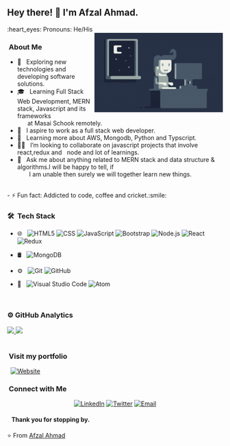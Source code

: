 <h2> Hey there! 👋 I'm Afzal Ahmad.</h2>
:heart_eyes: Pronouns: He/His <br>       <div><img align="right" alt="Github" src="https://raw.githubusercontent.com/AVS1508/AVS1508/master/assets/Night-Coding.gif" /></div>

<h3> &nbsp;About Me </h3>  

- 🤔  &nbsp; Exploring new technologies and developing software solutions.
- 🎓 &nbsp; Learning Full Stack Web Development, MERN stack, Javascript and its frameworks <br/>&nbsp;&nbsp;&nbsp;&nbsp;&nbsp; at Masai Schook remotely.
- 💼 &nbsp; I aspire to work as a full stack web developer.
- 🌱 &nbsp; Learning more about AWS, Mongodb, Python and Typscript.
- 👯‍♂️ &nbsp;&nbsp;I’m looking to collaborate on javascript projects that involve react,redux and &nbsp;&nbsp;node and lot of learnings.<br>
- 💬 &nbsp;&nbsp;Ask me about anything related to MERN stack and data structure & algorithms.I will be happy to tell, if <br/>&nbsp;&nbsp;&nbsp;&nbsp;&nbsp;&nbsp;&nbsp;I am unable then surely we will together learn new things.
<br/>
- ⚡ Fun fact: Addicted to code, coffee and cricket.:smile:

<h3> 🛠 &nbsp;Tech Stack</h3>

- 🌐 &nbsp;
  ![HTML5](https://img.shields.io/badge/-HTML5-333333?style=flat&logo=HTML5)
  ![CSS](https://img.shields.io/badge/-CSS-333333?style=flat&logo=CSS3&logoColor=1572B6)
  ![JavaScript](https://img.shields.io/badge/-JavaScript-333333?style=flat&logo=javascript)
  ![Bootstrap](https://img.shields.io/badge/-Bootstrap-333333?style=flat&logo=bootstrap&logoColor=563D7C)
  ![Node.js](https://img.shields.io/badge/-Node.js-333333?style=flat&logo=node.js)
  ![React](https://img.shields.io/badge/-React-333333?style=flat&logo=react)
  ![Redux](https://img.shields.io/badge/-Redux-236799?style=flat&logo=redux)

- 🛢 &nbsp;
  ![MongoDB](https://img.shields.io/badge/-MongoDB-333333?style=flat&logo=mongodb)
  
- ⚙️ &nbsp;
  ![Git](https://img.shields.io/badge/-Git-333333?style=flat&logo=git)
  ![GitHub](https://img.shields.io/badge/-GitHub-333333?style=flat&logo=github)
- 🔧 &nbsp;
  ![Visual Studio Code](https://img.shields.io/badge/-Visual%20Studio%20Code-333333?style=flat&logo=visual-studio-code&logoColor=007ACC)
  ![Atom](https://img.shields.io/badge/-Atom-333333?style=flat&logocolor=&logo=atom)
<br/>
 <div>
<h3>⚙️ GitHub Analytics</h3>
<a href="https://github.com/Afzal95">
  <img height="180em" src="https://github-readme-stats.vercel.app/api?username=Afzal95&theme=buefy&show_icons=true" />
  <img height="180em" src="https://github-readme-stats.vercel.app/api/top-langs/?username=Afzal95&theme=buefy&layout=compact" />
</a>
 </div>
<br/>
<h3>&nbsp;Visit my portfolio </h3>
&nbsp;&nbsp;<a href="https://afzal95.github.io/portfolio/"><img alt="Website" src="https://img.shields.io/badge/Website-portfolio-blue?style=flat-square&logo=google-chrome"></a><br/>

<h3>&nbsp;Connect with Me </h3>
<p align="center">
<a href="https://www.linkedin.com/in/afzalkh95/" target="_blank"><img alt="LinkedIn" src="https://img.shields.io/badge/LinkedIn-Afzal%20Ahmad-blue?style=flat-square&logo=linkedin"></a>
<a href="https://twitter.com/afzalkh_95" target="_blank"><img alt="Twitter" src="https://img.shields.io/badge/Twitter-Afzal%20Ahmad-blue?style=flat-square&logo=twitter"></a>
<a href="mailto:afzalahmad.me@gmail.com" target="_blank"><img alt="Email" src="https://img.shields.io/badge/Gmail-Afzal%20Ahmad-blue?style=flat-square&logo=gmail"></a>
</p>

#### &nbsp;&nbsp; Thank you for stopping by.

⭐️ From [Afzal Ahmad](https://github.com/afzal95)
